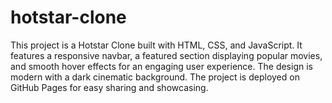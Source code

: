 # hotstar-clone
This project is a Hotstar Clone built with HTML, CSS, and JavaScript. It features a responsive navbar, a featured section displaying popular movies, and smooth hover effects for an engaging user experience. The design is modern with a dark cinematic background. The project is deployed on GitHub Pages for easy sharing and showcasing.
